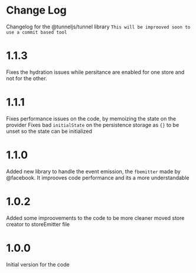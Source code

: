 # Change Log

Changelog for the @tunneljs/tunnel library
`This will be improoved soon to use a commit based tool`

# 1.1.3

Fixes the hydration issues while persitance are enabled for one store and not for the other.

# 1.1.1

Fixes performance issues on the code, by memoizing the state on the provider
Fixes bad `initialState` on the persistence storage as `{}` to be unset so the state can be initialized

# 1.1.0

Added new library to handle the event emission, the `fbemitter` made by @facebook. It improoves code performance and its a more understandable

# 1.0.2

Added some improovements to the code to be more cleaner moved store creator to storeEmitter file

# 1.0.0

Initial version for the code

